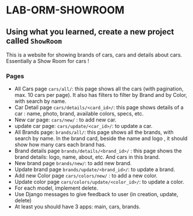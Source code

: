 # LAB-ORM-SHOWROOM

## Using what you learned, create a new project called `ShowRoom`
This is a website for showing brands of cars, cars and details about cars. Essentially a Show Room for cars !


### Pages

- All Cars page `cars/all/`: this page shows all the cars (with pagination, max. 10 cars per page). It also has filters to filter by Brand and by Color, with search by name.
- Car Detail page `cars/details/<card_id>/`: this page shows details of a car : name, photo, brand, available colors, specs, etc.
- New car page: `cars/new/` : to add new car.
- update car page: `cars/update/<car_id>/`: to update a car.
- All Brands page: `brands/all/`: this page shows all the brands, with search by name. In the brand card, beside the name and logo , it should show how many cars each brand has.
- Brand details page `brands/details/<brand_id>/` : this page shows the brand details: logo, name, about, etc. And cars in this brand.
- New brand page `brands/new/`: to add new brand.
- Update brand page `brands/update/<brand_id>/`: to update a brand.
- Add new Color page `cars/colors/new/` : to add a new color.
- Update color page `cars/colors/update/<color_id>/`: to update a color.
- For each model, implement delete.
- Use Django messages to give feedback to user (in creation, update, delete)
- At least you should have 3 apps: main, cars, brands.
